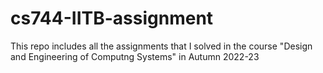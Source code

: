 # cs744-IITB-assignment
This repo includes all the assignments that I solved in the course "Design and Engineering of Computng Systems" in Autumn 2022-23
